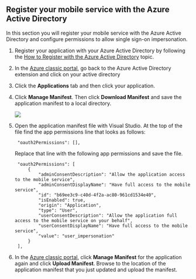 ## <a name="register-mobile-service-aad"></a>Register your mobile service with the Azure Active Directory
In this section you will register your mobile service with the Azure Active Directory and configure permissions to allow single sign-on impersonation.

1. Register your application with your Azure Active Directory by following the [How to Register with the Azure Active Directory](../articles/mobile-services/mobile-services-how-to-register-active-directory-authentication.md) topic.
2. In the [Azure classic portal](https://manage.windowsazure.com/), go back to the Azure Active Directory extension and click on your active directory
3. Click the **Applications** tab and then click your application.
4. Click **Manage Manifest**. Then click **Download Manifest** and save the application manifest to a local directory.
   
   ![](./media/mobile-services-dotnet-adal-register-service/mobile-services-aad-app-manage-manifest.png)
5. Open the application manifest file with Visual Studio. At the top of the file find the app permissions line that looks as follows:
   
        "oauth2Permissions": [],
   
    Replace that line with the following app permissions and save the file.
   
        "oauth2Permissions": [
            {
                "adminConsentDescription": "Allow the application access to the mobile service",
                "adminConsentDisplayName": "Have full access to the mobile service",
                "id": "b69ee3c9-c40d-4f2a-ac80-961cd1534e40",
                "isEnabled": true,
                "origin": "Application",
                "type": "User",
                "userConsentDescription": "Allow the application full access to the mobile service on your behalf",
                "userConsentDisplayName": "Have full access to the mobile service",
                "value": "user_impersonation"
            }
        ],
6. In the [Azure classic portal](https://manage.windowsazure.com/), click **Manage Manifest** for the application again and click **Upload Manifest**.  Browse to the location of the application manifest that you just updated and upload the manifest.

<!-- URLs. -->
[How to Register with the Azure Active Directory]: ../articles/mobile-services/mobile-services-how-to-register-active-directory-authentication.md
